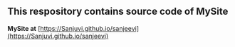## This respository contains source code of MySite

**MySite at** [https://Sanjuvi.github.io/sanjeevi](https://Sanjuvi.github.io/sanjeevi)



